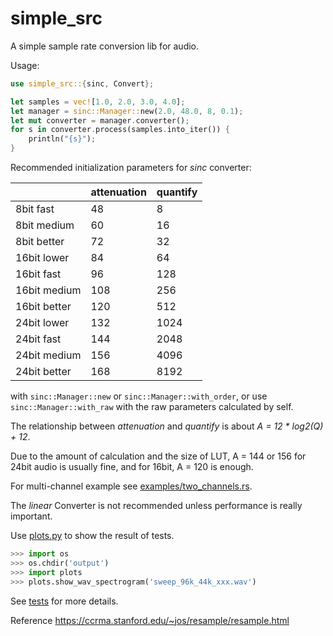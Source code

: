 # simple_src

A simple sample rate conversion lib for audio.

Usage:

```rust
use simple_src::{sinc, Convert};

let samples = vec![1.0, 2.0, 3.0, 4.0];
let manager = sinc::Manager::new(2.0, 48.0, 8, 0.1);
let mut converter = manager.converter();
for s in converter.process(samples.into_iter()) {
    println("{s}");
}
```

Recommended initialization parameters for *sinc* converter:

|              | attenuation | quantify |
| ------------ | ----------- | -------- |
| 8bit fast    | 48          | 8        |
| 8bit medium  | 60          | 16       |
| 8bit better  | 72          | 32       |
| 16bit lower  | 84          | 64       |
| 16bit fast   | 96          | 128      |
| 16bit medium | 108         | 256      |
| 16bit better | 120         | 512      |
| 24bit lower  | 132         | 1024     |
| 24bit fast   | 144         | 2048     |
| 24bit medium | 156         | 4096     |
| 24bit better | 168         | 8192     |

with `sinc::Manager::new` or `sinc::Manager::with_order`, or use
`sinc::Manager::with_raw` with the raw parameters calculated by self.

The relationship between *attenuation* and *quantify* is about *A = 12 \* log2(Q) + 12*.

Due to the amount of calculation and the size of LUT, A = 144 or 156 for 24bit
audio is usually fine, and for 16bit, A = 120 is enough.

For multi-channel example see [examples/two_channels.rs](/examples/two_channels.rs).

The *linear* Converter is not recommended unless performance is really important.

Use [plots.py](/plots.py) to show the result of tests.

```python
>>> import os
>>> os.chdir('output')
>>> import plots
>>> plots.show_wav_spectrogram('sweep_96k_44k_xxx.wav')
```

See [tests](/tests/) for more details.

Reference <https://ccrma.stanford.edu/~jos/resample/resample.html>
